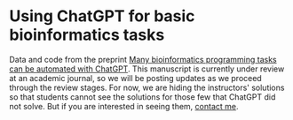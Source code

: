 # Using ChatGPT for basic bioinformatics tasks

Data and code from the preprint [Many bioinformatics programming tasks can be automated with ChatGPT](https://arxiv.org/abs/2303.13528). This manuscript is currently under review at an academic journal, so we will be posting updates as we proceed through the review stages. For now, we are hiding the instructors' solutions so that students cannot see the solutions for those few that ChatGPT did not solve. But if you are interested in seeing them, [contact me](https://lifesciences.byu.edu/directory/stephen-piccolo).